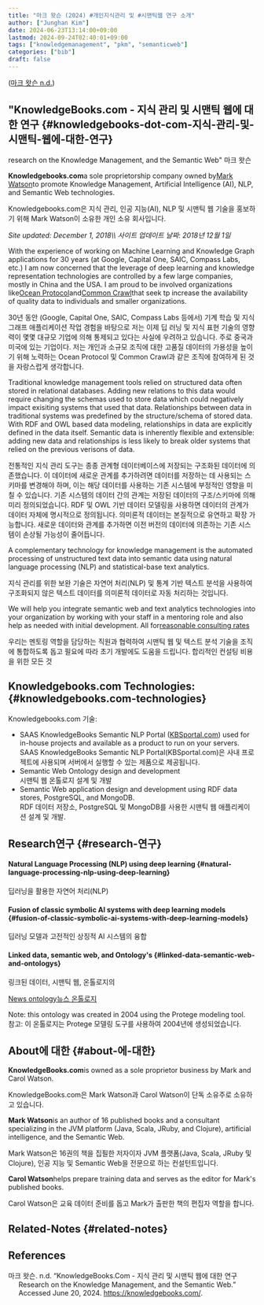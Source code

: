 ```yaml
---
title: "마크 왓슨 (2024) #개인지식관리 및 #시맨틱웹 연구 소개"
author: ["Junghan Kim"]
date: 2024-06-23T13:14:00+09:00
lastmod: 2024-09-24T02:40:01+09:00
tags: ["knowledgemanagement", "pkm", "semanticweb"]
categories: ["bib"]
draft: false
---
```


(<a href="#citeproc_bib_item_1">마크 왓슨 n.d.</a>)


## "KnowledgeBooks.com - 지식 관리 및 시맨틱 웹에 대한 연구 {#knowledgebooks-dot-com-지식-관리-및-시맨틱-웹에-대한-연구}

research on the Knowledge Management, and the Semantic Web" 마크 왓슨

**Knowledgebooks.com**a sole proprietorship company owned by[Mark Watson](http://markwatson.com/)to promote Knowledge Management, Artificial Intelligence (AI), NLP, and Semantic Web technologies.<br />

Knowledgebooks.com은 지식 관리, 인공 지능(AI), NLP 및 시맨틱 웹 기술을 홍보하기 위해 Mark Watson이 소유한 개인 소유 회사입니다.

_Site updated: December 1, 2018\\\\ 사이트 업데이트 날짜: 2018년 12월 1일_

With the experience of working on Machine Learning and Knowledge Graph applications for 30 years (at Google, Capital One, SAIC, Compass Labs, etc.) I am now concerned that the leverage of deep learning and knowledge representation technologies are controlled by a few large companies, mostly in China and the USA. I am proud to be involved organizations like[Ocean Protocol](https://oceanprotocol.com/)and[Common Crawl](https://commoncrawl.org/)that seek tp increase the availability of quality data to individuals and smaller organizations.<br />

30년 동안 (Google, Capital One, SAIC, Compass Labs 등에서) 기계 학습 및 지식 그래프 애플리케이션 작업 경험을 바탕으로 저는 이제 딥 러닝 및 지식 표현 기술의 영향력이 몇몇 대규모 기업에 의해 통제되고 있다는 사실에 우려하고 있습니다. 주로 중국과 미국에 있는 기업이다. 저는 개인과 소규모 조직에 대한 고품질 데이터의 가용성을 높이기 위해 노력하는 Ocean Protocol 및 Common Crawl과 같은 조직에 참여하게 된 것을 자랑스럽게 생각합니다.

Traditional knowledge management tools relied on structured data often stored in relational databases. Adding new relations to this data would require changing the schemas used to store data which could negatively impact exisiting systems that used that data. Relationships between data in traditional systems was predefined by the structure/schema of stored data. With RDF and OWL based data modeling, relationships in data are explicitly defined in the data itself. Semantic data is inherently flexible and extensible: adding new data and relationships is less likely to break older systems that relied on the previous verisons of data.<br />

전통적인 지식 관리 도구는 종종 관계형 데이터베이스에 저장되는 구조화된 데이터에 의존했습니다. 이 데이터에 새로운 관계를 추가하려면 데이터를 저장하는 데 사용되는 스키마를 변경해야 하며, 이는 해당 데이터를 사용하는 기존 시스템에 부정적인 영향을 미칠 수 있습니다. 기존 시스템의 데이터 간의 관계는 저장된 데이터의 구조/스키마에 의해 미리 정의되었습니다. RDF 및 OWL 기반 데이터 모델링을 사용하면 데이터의 관계가 데이터 자체에 명시적으로 정의됩니다. 의미론적 데이터는 본질적으로 유연하고 확장 가능합니다. 새로운 데이터와 관계를 추가하면 이전 버전의 데이터에 의존하는 기존 시스템이 손상될 가능성이 줄어듭니다.

A complementary technology for knowledge management is the automated processing of unstructured text data into semantic data using natural language processing (NLP) and statistical-base text analytics.<br />

지식 관리를 위한 보완 기술은 자연어 처리(NLP) 및 통계 기반 텍스트 분석을 사용하여 구조화되지 않은 텍스트 데이터를 의미론적 데이터로 자동 처리하는 것입니다.

We will help you integrate semantic web and text analytics technologies into your organization by working with your staff in a mentoring role and also help as needed with initial development. All for[reasonable consulting rates](http://markwatson.com/consulting/)<br />

우리는 멘토링 역할을 담당하는 직원과 협력하여 시맨틱 웹 및 텍스트 분석 기술을 조직에 통합하도록 돕고 필요에 따라 초기 개발에도 도움을 드립니다. 합리적인 컨설팅 비용을 위한 모든 것


## Knowledgebooks.com Technologies: {#knowledgebooks.com-technologies}

Knowledgebooks.com 기술:

-   SAAS KnowledgeBooks Semantic NLP Portal ([KBSportal.com](http://kbsportal.com/)) used for in-house projects and available as a product to run on your servers.<br /> SAAS KnowledgeBooks Semantic NLP Portal(KBSportal.com)은 사내 프로젝트에 사용되며 서버에서 실행할 수 있는 제품으로 제공됩니다.
-   Semantic Web Ontology design and development<br /> 시맨틱 웹 온톨로지 설계 및 개발
-   Semantic Web application design and development using RDF data stores, PostgreSQL, and MongoDB.<br /> RDF 데이터 저장소, PostgreSQL 및 MongoDB를 사용한 시맨틱 웹 애플리케이션 설계 및 개발.


## Research연구 {#research-연구}


#### Natural Language Processing (NLP) using deep learning {#natural-language-processing-nlp-using-deep-learning}

딥러닝을 활용한 자연어 처리(NLP)


#### Fusion of classic symbolic AI systems with deep learning models {#fusion-of-classic-symbolic-ai-systems-with-deep-learning-models}

딥러닝 모델과 고전적인 상징적 AI 시스템의 융합


#### Linked data, semantic web, and Ontology's {#linked-data-semantic-web-and-ontologys}

링크된 데이터, 시맨틱 웹, 온톨로지의

[News ontology뉴스 온톨로지](https://knowledgebooks.com/NewsOwlOntology/index.html)

Note: this ontology was created in 2004 using the Protege modeling tool.<br /> 참고: 이 온톨로지는 Protege 모델링 도구를 사용하여 2004년에 생성되었습니다.


## About에 대한 {#about-에-대한}

**KnowledgeBooks.com**is owned as a sole proprietor business by Mark and Carol Watson.<br />

KnowledgeBooks.com은 Mark Watson과 Carol Watson이 단독 소유주로 소유하고 있습니다.

**Mark Watson**is an author of 16 published books and a consultant specializing in the JVM platform (Java, Scala, JRuby, and Clojure), artificial intelligence, and the Semantic Web.<br />

Mark Watson은 16권의 책을 집필한 저자이자 JVM 플랫폼(Java, Scala, JRuby 및 Clojure), 인공 지능 및 Semantic Web을 전문으로 하는 컨설턴트입니다.

**Carol Watson**helps prepare training data and serves as the editor for Mark's published books.<br />

Carol Watson은 교육 데이터 준비를 돕고 Mark가 출판한 책의 편집자 역할을 합니다.


## Related-Notes {#related-notes}

## References

<style>.csl-entry{text-indent: -1.5em; margin-left: 1.5em;}</style><div class="csl-bib-body">
  <div class="csl-entry"><a id="citeproc_bib_item_1"></a>마크 왓슨. n.d. “KnowledgeBooks.Com - 지식 관리 및 시맨틱 웹에 대한 연구 Research on the Knowledge Management, and the Semantic Web.” Accessed June 20, 2024. <a href="https://knowledgebooks.com/">https://knowledgebooks.com/</a>.</div>
</div>
